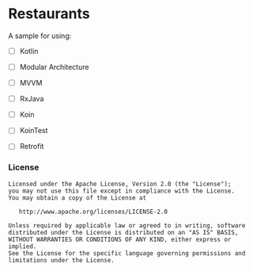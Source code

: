 # Restaurants

A sample for using:
 - [ ] Kotlin
 - [ ] Modular Architecture
 - [ ] MVVM
 - [ ] RxJava
 - [ ] Koin
 - [ ] KoinTest
 - [ ] Retrofit
 
 
 ### License

```
Licensed under the Apache License, Version 2.0 (the "License");
you may not use this file except in compliance with the License.
You may obtain a copy of the License at

   http://www.apache.org/licenses/LICENSE-2.0

Unless required by applicable law or agreed to in writing, software
distributed under the License is distributed on an "AS IS" BASIS,
WITHOUT WARRANTIES OR CONDITIONS OF ANY KIND, either express or implied.
See the License for the specific language governing permissions and
limitations under the License.
```

